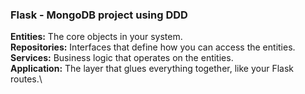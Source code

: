 ### Flask - MongoDB project using DDD

**Entities:** The core objects in your system.\
**Repositories:** Interfaces that define how you can access the entities.\
**Services:** Business logic that operates on the entities.\
**Application:** The layer that glues everything together, like your Flask routes.\


